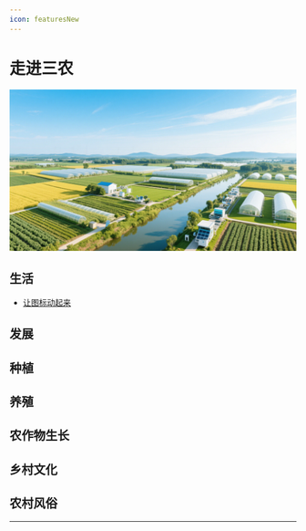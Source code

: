 ```yaml
---
icon: featuresNew
---
```


# 走进三农
 
![](/assets/images/snxdkj.png)

## 生活

- [<ColorIcon icon="restfulFastRequest" /> 让图标动起来](./makeIconMove.md) 

## 发展

## 种植

## 养殖

## 农作物生长

## 乡村文化

## 农村风俗
---
